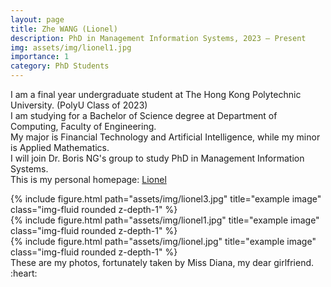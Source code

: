 ```yaml
---
layout: page
title: Zhe WANG (Lionel)
description: PhD in Management Information Systems, 2023 – Present
img: assets/img/lionel1.jpg
importance: 1
category: PhD Students
---
```


I am a final year undergraduate student at The Hong Kong Polytechnic University. (PolyU Class of 2023)<br>
I am studying for a Bachelor of Science degree at Department of Computing, Faculty of Engineering.<br>
My major is Financial Technology and Artificial Intelligence, while my minor is Applied Mathematics.<br>
I will join Dr. Boris NG's group to study PhD in Management Information Systems.<br>
This is my personal homepage: <a href="https://zhe-wang0018.github.io/">Lionel</a>


<div class="row">
    <div class="col-sm mt-3 mt-md-0">
        {% include figure.html path="assets/img/lionel3.jpg" title="example image" class="img-fluid rounded z-depth-1" %}
    </div>
    <div class="col-sm mt-3 mt-md-0">
        {% include figure.html path="assets/img/lionel1.jpg" title="example image" class="img-fluid rounded z-depth-1" %}
    </div>
    <div class="col-sm mt-3 mt-md-0">
        {% include figure.html path="assets/img/lionel.jpg" title="example image" class="img-fluid rounded z-depth-1" %}
    </div>
</div>
<div class="caption">
    These are my photos, fortunately taken by Miss Diana, my dear girlfriend. :heart:
</div>



